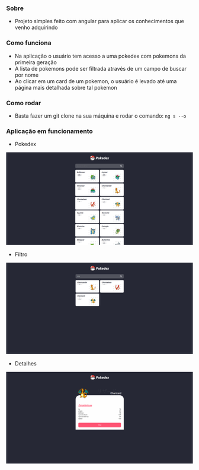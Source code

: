### Sobre

- Projeto simples feito com angular para aplicar os conhecimentos que venho adquirindo

### Como funciona

- Na aplicação o usuário tem acesso a uma pokedex com pokemons da primeira geração
- A lista de pokemons pode ser filtrada através de um campo de buscar por nome
- Ao clicar em um card de um pokemon, o usuário é levado até uma página mais detalhada sobre tal pokemon

### Como rodar

- Basta fazer um git clone na sua máquina e rodar o comando: `` ng s --o ``

### Aplicação em funcionamento

- Pokedex
<p align="center"> <img src="./src/assets/templates/home.png" /> </p>

- Filtro
<p align="center"> <img src="./src/assets/templates/search.png" /> </p>

- Detalhes
<p align="center"> <img src="./src/assets/templates/details.png" /> </p>